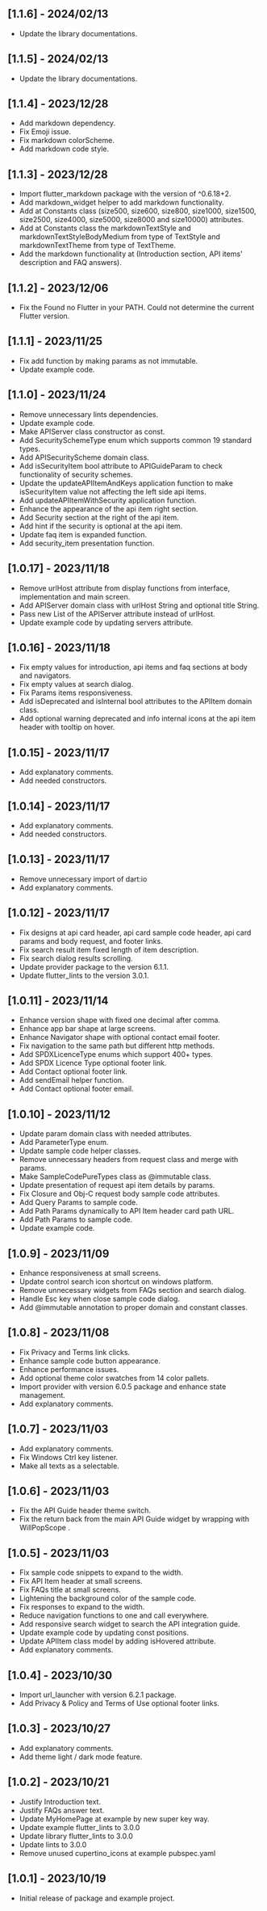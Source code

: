 ## [1.1.6] - 2024/02/13

* Update the library documentations.

## [1.1.5] - 2024/02/13

* Update the library documentations.

## [1.1.4] - 2023/12/28

* Add markdown dependency.
* Fix Emoji issue.
* Fix markdown colorScheme.
* Add markdown code style.

## [1.1.3] - 2023/12/28

* Import flutter_markdown package with the version of ^0.6.18+2.
* Add markdown_widget helper to add markdown functionality.
* Add at Constants class (size500, size600, size800, size1000, size1500, size2500, size4000, size5000, size8000 and size10000) attributes.
* Add at Constants class the markdownTextStyle and markdownTextStyleBodyMedium from type of TextStyle and markdownTextTheme from type of TextTheme.
* Add the markdown functionality at (Introduction section, API items' description and FAQ answers).

## [1.1.2] - 2023/12/06

* Fix the Found no Flutter in your PATH. Could not determine the current Flutter version. 

## [1.1.1] - 2023/11/25

* Fix add function by making params as not immutable. 
* Update example code.

## [1.1.0] - 2023/11/24

* Remove unnecessary lints dependencies.
* Update example code.
* Make APIServer class constructor as const.
* Add SecuritySchemeType enum which supports common 19 standard types.
* Add APISecurityScheme domain class.
* Add isSecurityItem bool attribute to APIGuideParam to check functionality of security schemes.
* Update the updateAPIItemAndKeys application function to make isSecurityItem value not affecting the left side api items.
* Add updateAPIItemWithSecurity application function.
* Enhance the appearance of the api item right section.
* Add Security section at the right of the api item.
* Add hint if the security is optional at the api item.
* Update faq item is expanded function.
* Add security_item presentation function.

## [1.0.17] - 2023/11/18

* Remove urlHost attribute from display functions from interface, implementation and main screen.
* Add APIServer domain class with urlHost String and optional title String.
* Pass new List of the APIServer attribute instead of urlHost.
* Update example code by updating servers attribute.

## [1.0.16] - 2023/11/18

* Fix empty values for introduction, api items and faq sections at body and navigators.
* Fix empty values at search dialog.
* Fix Params items responsiveness.
* Add isDeprecated and isInternal bool attributes to the APIItem domain class.
* Add optional warning deprecated and info internal icons at the api item header with tooltip on hover.

## [1.0.15] - 2023/11/17

* Add explanatory comments.
* Add needed constructors.

## [1.0.14] - 2023/11/17

* Add explanatory comments.
* Add needed constructors.

## [1.0.13] - 2023/11/17

* Remove unnecessary import of dart:io
* Add explanatory comments.

## [1.0.12] - 2023/11/17

* Fix designs at api card header, api card sample code header, api card params and body request, and footer links.
* Fix search result item fixed length of item description.
* Fix search dialog results scrolling.
* Update provider package to the version 6.1.1.
* Update flutter_lints to the version 3.0.1.

## [1.0.11] - 2023/11/14

* Enhance version shape with fixed one decimal after comma.
* Enhance app bar shape at large screens.
* Enhance Navigator shape with optional contact email footer.
* Fix navigation to the same path but different http methods.
* Add SPDXLicenceType enums which support 400+ types.
* Add SPDX Licence Type optional footer link.
* Add Contact optional footer link.
* Add sendEmail helper function.
* Add Contact optional footer email.

## [1.0.10] - 2023/11/12

* Update param domain class with needed attributes.
* Add ParameterType enum.
* Update sample code helper classes.
* Remove unnecessary headers from request class and merge with params.
* Make SampleCodePureTypes class as @immutable class.
* Update presentation of request api item details by params.
* Fix Closure and Obj-C request body sample code attributes.
* Add Query Params to sample code.
* Add Path Params dynamically to API Item header card path URL.
* Add Path Params to sample code.
* Update example code.

## [1.0.9] - 2023/11/09

* Enhance responsiveness at small screens.
* Update control search icon shortcut on windows platform.
* Remove unnecessary widgets from FAQs section and search dialog.
* Handle Esc key when close sample code dialog.
* Add @immutable annotation to proper domain and constant classes.

## [1.0.8] - 2023/11/08

* Fix Privacy and Terms link clicks.
* Enhance sample code button appearance.
* Enhance performance issues.
* Add optional theme color swatches from 14 color pallets.
* Import provider with version 6.0.5 package and enhance state management. 
* Add explanatory comments.

## [1.0.7] - 2023/11/03

* Add explanatory comments.
* Fix Windows Ctrl key listener.
* Make all texts as a selectable.

## [1.0.6] - 2023/11/03

* Fix the API Guide header theme switch.
* Fix the return back from the main API Guide widget by wrapping with WillPopScope .

## [1.0.5] - 2023/11/03

* Fix sample code snippets to expand to the width.
* Fix API Item header at small screens.
* Fix FAQs title at small screens.
* Lightening the background color of the sample code.
* Fix responses to expand to the width.
* Reduce navigation functions to one and call everywhere.
* Add responsive search widget to search the API integration guide.
* Update example code by updating const positions.
* Update APIItem class model by adding isHovered attribute.
* Add explanatory comments.

## [1.0.4] - 2023/10/30

* Import url_launcher with version 6.2.1 package.
* Add Privacy & Policy and Terms of Use optional footer links.

## [1.0.3] - 2023/10/27

* Add explanatory comments.
* Add theme light / dark mode feature.


## [1.0.2] - 2023/10/21

* Justify Introduction text.
* Justify FAQs answer text.
* Update MyHomePage at example by new super key way.
* Update example flutter_lints to 3.0.0
* Update library flutter_lints to 3.0.0
* Update lints to 3.0.0
* Remove unused cupertino_icons at example pubspec.yaml

## [1.0.1] - 2023/10/19

* Initial release of package and example project.
